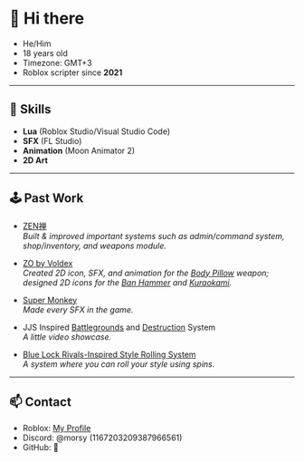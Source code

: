 # 👋 Hi there

-  He/Him
-  18 years old
-  Timezone: GMT+3
-  Roblox scripter since **2021**

---

## 🔧 Skills
- **Lua** (Roblox Studio/Visual Studio Code)
- **SFX** (FL Studio)
- **Animation** (Moon Animator 2)
- **2D Art**

---

## 🕹️ Past Work

-  [ZEN禅](https://www.roblox.com/games/15926000656/ZEN)  
  *Built & improved important systems such as admin/command system, shop/inventory, and weapons module.*

- [ZO by Voldex](https://www.roblox.com/games/6678877691/ZO-SAMURAI-SWORD-FIGHTING)  
  *Created 2D icon, SFX, and animation for the [Body Pillow](https://cdn.discordapp.com/attachments/1183076463453409442/1183087299899179170/bodypillow_watermark.png?ex=68b676a8&is=68b52528&hm=917c16052e7f1e57d7a1329464cefe0666c13df06bc99d530ea05dedf8ce5822&) weapon; designed 2D icons for the [Ban Hammer](https://cdn.discordapp.com/attachments/1183076463453409442/1183087366571835402/banhammernew1_1_watermark.png?ex=68b676b8&is=68b52538&hm=3bd4741cb21064e87986bc8fe3b351150e30f052591ff36ea0232f81e4fb86aa&) and [Kuraokami](https://cdn.discordapp.com/attachments/1183076463453409442/1183089247457128479/cool_winter_skinn_watermark.png?ex=68b67879&is=68b526f9&hm=28d9febcdd012d901f7912bddd227fbadf27f50254fa6491f7a1c19979bd27a3&).*

- [Super Monkey](https://www.roblox.com/games/9456828952/Super-Monkey-BETA)  
  *Made every SFX in the game.*

- JJS Inspired [Battlegrounds](https://streamable.com/erms7s) and [Destruction](https://streamable.com/fo6gzl) System  
  *A little video showcase.*

- [Blue Lock Rivals-Inspired Style Rolling System](https://streamable.com/11zawu)  
  *A system where you can roll your style using spins.*

---

## 📫 Contact
- Roblox: [My Profile](https://www.roblox.com/users/2808002853/profile)
- Discord: @morsy (1167203209387966561)
- GitHub: 👻 



<!--
**MorsyWorsy/MorsyWorsy** is a ✨ _special_ ✨ repository because its `README.md` (this file) appears on your GitHub profile.

Here are some ideas to get you started:

- 🔭 I’m currently working on ...
- 🌱 I’m currently learning ...
- 👯 I’m looking to collaborate on ...
- 🤔 I’m looking for help with ...
- 💬 Ask me about ...
- 📫 How to reach me: ...
- 😄 Pronouns: ...
- ⚡ Fun fact: ...
-->
